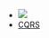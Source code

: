 - ![](https://www.martinfowler.com/bliki/images/cqrs/cqrs.png)
- [CQRS](https://www.martinfowler.com/bliki/CQRS.html)